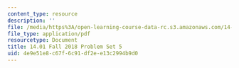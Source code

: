 ```yaml
---
content_type: resource
description: ''
file: /media/https%3A/open-learning-course-data-rc.s3.amazonaws.com/14-01-principles-of-microeconomics-fall-2018/4e9e51e8c67f6c91df2ee13c2994b9d0_MIT14_01F18_pset5.pdf
file_type: application/pdf
resourcetype: Document
title: 14.01 Fall 2018 Problem Set 5
uid: 4e9e51e8-c67f-6c91-df2e-e13c2994b9d0
---
```

